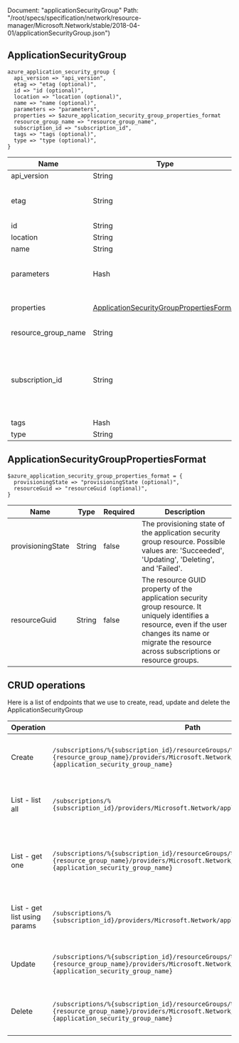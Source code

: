 Document: "applicationSecurityGroup"
Path: "/root/specs/specification/network/resource-manager/Microsoft.Network/stable/2018-04-01/applicationSecurityGroup.json")

## ApplicationSecurityGroup

```puppet
azure_application_security_group {
  api_version => "api_version",
  etag => "etag (optional)",
  id => "id (optional)",
  location => "location (optional)",
  name => "name (optional)",
  parameters => "parameters",
  properties => $azure_application_security_group_properties_format
  resource_group_name => "resource_group_name",
  subscription_id => "subscription_id",
  tags => "tags (optional)",
  type => "type (optional)",
}
```

| Name        | Type           | Required       | Description       |
| ------------- | ------------- | ------------- | ------------- |
|api_version | String | true | Client API version. |
|etag | String | false | A unique read-only string that changes whenever the resource is updated. |
|id | String | false | Resource ID. |
|location | String | false | Resource location. |
|name | String | false | Resource name. |
|parameters | Hash | true | Parameters supplied to the create or update ApplicationSecurityGroup operation. |
|properties | [ApplicationSecurityGroupPropertiesFormat](#applicationsecuritygrouppropertiesformat) | false | Properties of the application security group. |
|resource_group_name | String | true | The name of the resource group. |
|subscription_id | String | true | The subscription credentials which uniquely identify the Microsoft Azure subscription. The subscription ID forms part of the URI for every service call. |
|tags | Hash | false | Resource tags. |
|type | String | false | Resource type. |
        
## ApplicationSecurityGroupPropertiesFormat

```puppet
$azure_application_security_group_properties_format = {
  provisioningState => "provisioningState (optional)",
  resourceGuid => "resourceGuid (optional)",
}
```

| Name        | Type           | Required       | Description       |
| ------------- | ------------- | ------------- | ------------- |
|provisioningState | String | false | The provisioning state of the application security group resource. Possible values are: 'Succeeded', 'Updating', 'Deleting', and 'Failed'. |
|resourceGuid | String | false | The resource GUID property of the application security group resource. It uniquely identifies a resource, even if the user changes its name or migrate the resource across subscriptions or resource groups. |



## CRUD operations

Here is a list of endpoints that we use to create, read, update and delete the ApplicationSecurityGroup

| Operation | Path | Verb | Description | OperationID |
| ------------- | ------------- | ------------- | ------------- | ------------- |
|Create|`/subscriptions/%{subscription_id}/resourceGroups/%{resource_group_name}/providers/Microsoft.Network/applicationSecurityGroups/%{application_security_group_name}`|Put|Creates or updates an application security group.|ApplicationSecurityGroups_CreateOrUpdate|
|List - list all|`/subscriptions/%{subscription_id}/providers/Microsoft.Network/applicationSecurityGroups`|Get|Gets all application security groups in a subscription.|ApplicationSecurityGroups_ListAll|
|List - get one|`/subscriptions/%{subscription_id}/resourceGroups/%{resource_group_name}/providers/Microsoft.Network/applicationSecurityGroups/%{application_security_group_name}`|Get|Gets information about the specified application security group.|ApplicationSecurityGroups_Get|
|List - get list using params|`/subscriptions/%{subscription_id}/providers/Microsoft.Network/applicationSecurityGroups`|Get|Gets all application security groups in a subscription.|ApplicationSecurityGroups_ListAll|
|Update|`/subscriptions/%{subscription_id}/resourceGroups/%{resource_group_name}/providers/Microsoft.Network/applicationSecurityGroups/%{application_security_group_name}`|Put|Creates or updates an application security group.|ApplicationSecurityGroups_CreateOrUpdate|
|Delete|`/subscriptions/%{subscription_id}/resourceGroups/%{resource_group_name}/providers/Microsoft.Network/applicationSecurityGroups/%{application_security_group_name}`|Delete|Deletes the specified application security group.|ApplicationSecurityGroups_Delete|